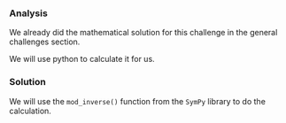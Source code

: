 ### Analysis
We already did the mathematical solution for this challenge in the general challenges section.

We will use python to calculate it for us.

### Solution
We will use the `mod_inverse()` function from the `SymPy` library to do the calculation.

